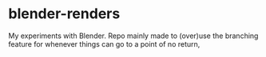 # blender-renders
My experiments with Blender. Repo mainly made to (over)use the branching feature for whenever things can go to a point of no return,
